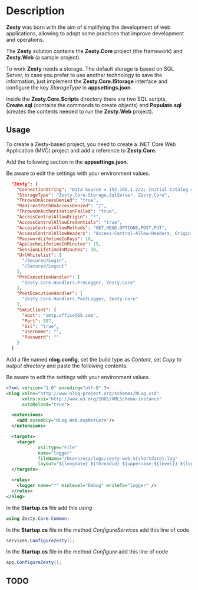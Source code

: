 # Description #

**Zesty** was born with the aim of simplifying the development of web applications, allowing to adopt some practices that improve development and operations.

The **Zesty** solution contains the **Zesty.Core** project (the framework) and **Zesty.Web** (a sample project).

To work **Zesty** needs a storage. The default storage is based on SQL Server, in case you prefer to use another technology to save the information, just implement the **Zesty.Core.IStorage** interface and configure the key *StorageType* in **appsettings.json**.

Inside the **Zesty.Core.Scripts** directory there are two SQL scripts, **Create.sql** (contains the commands to create objects) and **Populate.sql** (creates the contents needed to run the **Zesty.Web** project).

## Usage ##

To create a Zesty-based project, you need to create a .NET Core Web Application (MVC) project and add a reference to **Zesty.Core**.

Add the following section in the **appsettings.json**.

Be aware to edit the settings with your environment values.

```json
  "Zesty": {
    "ConnectionString": "Data Source = 192.168.1.222; Initial Catalog = Zesty; User Id = zestyUser; Password = zesty.Password.",
    "StorageType": "Zesty.Core.Storage.SqlServer, Zesty.Core",
    "ThrowsOnAccessDenied": "true",
    "RedirectPathOnAccessDenied": "/",
    "ThrowsOnAuthorizationFailed": "true",
    "AccessControlAllowOrigin": "*",
    "AccessControlAllowCredentials": "true",
    "AccessControlAllowMethods": "GET,HEAD,OPTIONS,POST,PUT",
    "AccessControlAllowHeaders": "Access-Control-Allow-Headers, Origin,Accept, X-Requested-With, Content-Type, Access-Control-Request-Method, Access-Control-Request-Headers",
    "PasswordLifetimeInDays": 10,
    "ApiCacheLifetimeInMinutes": 15,
    "SessionLifetimeInMinutes": 30,
    "UrlWhitelist": [
      "/Secured/Login",
      "/Secured/Logout"
    ],
    "PreExecutionHandler": [
      "Zesty.Core.Handlers.PreLogger, Zesty.Core"
    ],
    "PostExecutionHandler": [
      "Zesty.Core.Handlers.PostLogger, Zesty.Core"
    ],
    "SmtpClient": {
      "Host": "smtp.office365.com",
      "Port": 587,
      "Ssl": "true",
      "Username": "",
      "Password": ""
    }
  }

```

Add a file named **nlog.config**, set the build type as *Content*, set *Copy to output directory* and paste the following contents. 

Be aware to edit the settings with your environment values.

```xml
<?xml version="1.0" encoding="utf-8" ?>
<nlog xmlns="http://www.nlog-project.org/schemas/NLog.xsd"
      xmlns:xsi="http://www.w3.org/2001/XMLSchema-instance"
      autoReload="true">

  <extensions>
    <add assembly="NLog.Web.AspNetCore"/>
  </extensions>

  <targets>
    <target 
            xsi:type="File" 
            name="logger" 
            fileName="/Users/eca/logs/zesty-web-${shortdate}.log"
            layout="${longdate} ${threadid} ${uppercase:${level}} ${logger} ${message} ${exception:format=tostring}" />
  </targets>

  <rules>
    <logger name="*" minlevel="Debug" writeTo="logger" />
  </rules>
</nlog>
```

In the **Startup.cs** file add this *using*

```c#
using Zesty.Core.Common;
```

In the **Startup.cs** file in the method *ConfigureServices* add this line of code
```c#
services.ConfigureZesty();
```

In the **Startup.cs** file in the method *Configure* add this line of code
```c#
app.ConfigureZesty();
```

## TODO ##

